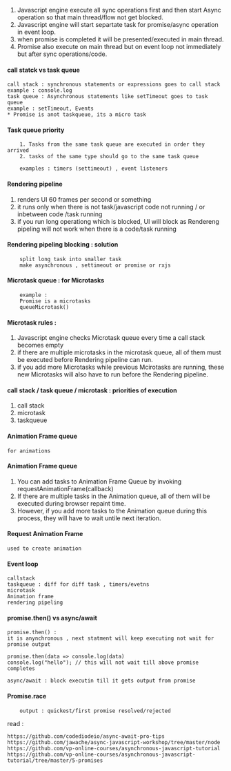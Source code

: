 1. Javascript engine execute all sync operations first and then start Async operation so that main thread/flow not get blocked.  
2. Javascript engine will start separtate task for promise/async operation in event loop.  
3. when promise is completed it will be presented/executed in main thread.   
4. Promise also execute on main thread but on event loop not immediately but after sync operations/code.

#### call statck vs task queue

    call stack : synchronous statements or expressions goes to call stack
    example : console.log
    task queue : Asynchronous statements like setTimeout goes to task queue
    example : setTimeout, Events
    * Promise is anot taskqueue, its a micro task

#### Task queue priority

        1. Tasks from the same task queue are executed in order they arrived
        2. tasks of the same type should go to the same task queue

        examples : timers (settimeout) , event listeners

#### Rendering pipeline

1. renders UI 60 frames per second or something
2. it runs only when there is not task/javascript code not running / or inbetween code /task running
3. if you run long operationg which is blocked, UI will block as Rendereng pipeling will not work when there is a code/task running

#### Rendering pipeling blocking : solution

        split long task into smaller task
        make asynchronous , settimeout or promise or rxjs

#### Microtask queue : for Microtasks

        example : 
        Promise is a microtasks
        queueMicrotask()

#### Microtask rules : 

1. Javascript engine checks Microtask queue every time a call stack becomes empty
2. if there are multiple microtasks in the microtask queue, all of them must be executed before Rendering pipeline can run.
3. if you add more Microtasks while previous Mcirotasks are running, these new Microtasks will also have to run before the Rendering pipeline.

#### call stack / task queue / microtask : priorities of execution

1. call stack
2. microtask
3. taskqueue

#### Animation Frame queue

    for animations
    
#### Animation Frame queue

1. You can add tasks to Animation Frame Queue by invoking requestAnimationFrame(callback)
2. If there are multiple tasks in the Animation queue, all of them will be executed during browser repaint time.
3. However, if you add more tasks to the Animation queue during this process, they will have to wait untile next iteration.

#### Request Animation Frame

    used to create animation

#### Event loop

    callstack
    taskqueue : diff for diff task , timers/evetns
    microtask
    Animation frame
    rendering pipeling


#### promise.then() vs async/await

    promise.then() : 
    it is anynchronous , next statment will keep executing not wait for promise output
    
    promise.then(data => console.log(data)
    console.log("hello"); // this will not wait till above promise completes
    
    async/await : block executin till it gets output from promise

#### Promise.race

        output : quickest/first promise resolved/rejected

read : 
    
    https://github.com/codediodeio/async-await-pro-tips
    https://github.com/jawache/async-javascript-workshop/tree/master/node
    https://github.com/vp-online-courses/asynchronous-javascript-tutorial
    https://github.com/vp-online-courses/asynchronous-javascript-tutorial/tree/master/5-promises
